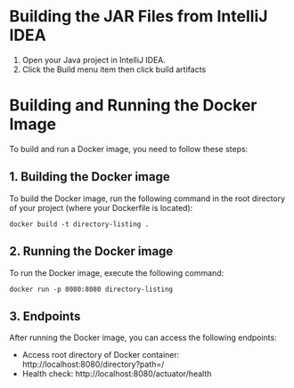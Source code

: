# Building the JAR Files from IntelliJ IDEA

1. Open your Java project in IntelliJ IDEA.
2. Click the Build menu item then click build artifacts

# Building and Running the Docker Image

To build and run a Docker image, you need to follow these steps:

## 1. Building the Docker image

To build the Docker image, run the following command in the root directory of your project (where your Dockerfile is located):

`docker build -t directory-listing .`


## 2. Running the Docker image

To run the Docker image, execute the following command:

`docker run -p 8080:8080 directory-listing`


## 3. Endpoints

After running the Docker image, you can access the following endpoints:

- Access root directory of Docker container:  http://localhost:8080/directory?path=/
- Health check:  http://localhost:8080/actuator/health

